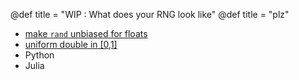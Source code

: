 @def title = "WIP : What does your RNG look like"
@def title = "plz"

- [make `rand` unbiased for floats](https://github.com/JuliaLang/julia/issues/33222)
- [uniform double in [0,1]](https://prng.di.unimi.it/random_real.c)
- Python 
- Julia
